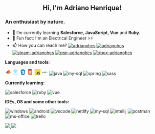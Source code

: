 <h2 align="center">Hi, I'm Adriano Henrique!</h2>
<p align="center">

<h3 align="left"> An enthusiast by nature.</h3>

- 🌱 I’m currently learning **Salesforce**, **JavaScript**, **Vue** and **Ruby**.
- :balloon: Fun fact: I'm an Electrical Engineer ⚡⚡
- 📫 How you can reach me? <a href="mailto:adriano.henrique.eng@gmail.com" target="blank"><img align="center" src="https://img.shields.io/badge/Gmail-D14836?style=for-the-badge&logo=gmail&logoColor=white" alt="adrianohcs" height="20" width="60" /></a> <a href="https://www.linkedin.com/in/adrianohcs/" target="blank"><img align="center" src="https://img.shields.io/badge/LinkedIn-0077B5?style=for-the-badge&logo=linkedin&logoColor=white" alt="adrianohcs" height="20" width="80" /></a> <a href="https://steamcommunity.com/id/adrianohcs/" target="blank"><img align="center" src="https://img.shields.io/badge/Steam-000000?style=for-the-badge&logo=steam&logoColor=white" alt="steam-adrianohcs" height="20" width="60" /></a> <a href="https://psnprofiles.com/adrianohcs" target="blank"><img align="center" src="https://img.shields.io/badge/PlayStation-003791?style=for-the-badge&logo=playstation&logoColor=white" alt="psn-adrianohcs" height="20" width="90" /></a> <a href="https://xboxgamertag.com/search/adrianohcs" target="blank"><img align="center" src="https://img.shields.io/badge/Xbox-107C10?style=for-the-badge&logo=xbox&logoColor=white" alt="xbox-adrianohcs" height="20" width="60" /></a>

**Languages and tools:**
<p align="left">
<img src="https://raw.githubusercontent.com/devicons/devicon/master/icons/matlab/matlab-original.svg" alt="react" width="20" height="20"/>
<img src="https://raw.githubusercontent.com/devicons/devicon/master/icons/react/react-original-wordmark.svg" alt="react" width="20" height="20"/>
<img src="https://raw.githubusercontent.com/devicons/devicon/master/icons/css3/css3-plain-wordmark.svg" alt="css3"  width="20" height="20"/>
<img src="https://raw.githubusercontent.com/devicons/devicon/master/icons/html5/html5-original-wordmark.svg" alt="html5"  width="20" height="20"/>
<img src="https://raw.githubusercontent.com/devicons/devicon/master/icons/javascript/javascript-original.svg" alt="javascript" width="20" height="20"/>
<img src="https://raw.githubusercontent.com/devicons/devicon/master/icons/nodejs/nodejs-original-wordmark.svg" alt="nodejs" width="20" height="20"/>
<img src="https://cdn.jsdelivr.net/gh/devicons/devicon/icons/java/java-original.svg" alt="java" width="20" height="20"/>
<img src="https://cdn.jsdelivr.net/gh/devicons/devicon/icons/mysql/mysql-original.svg" alt="my-sql" width="20" height="20"/>
<img src="https://cdn.jsdelivr.net/gh/devicons/devicon/icons/spring/spring-original.svg" alt="spring" width="20" height="20"/>
<img src="https://cdn.jsdelivr.net/gh/devicons/devicon/icons/sass/sass-original.svg" alt="sass" width="20" height="20"/>
</p><p align="center">
</p>

**Currently learning:**
<p align="left">
<img src="https://cdn.jsdelivr.net/gh/devicons/devicon/icons/salesforce/salesforce-original.svg" alt="salesforce" width="20" height="20"/>
<img src="https://cdn.jsdelivr.net/gh/devicons/devicon/icons/ruby/ruby-plain.svg" alt="ruby" width="20" height="20"/>
<img src="https://cdn.jsdelivr.net/gh/devicons/devicon/icons/vuejs/vuejs-original.svg" alt="vue" width="20" height="20"/>
</p><p align="center">
</p>

**IDEs, OS and some other tools:**
<p align="left">
<img src="https://img.shields.io/badge/Windows-0078D6?style=for-the-badge&logo=windows&logoColor=white" alt="windows" width="80" height="20"/>
<img src="https://img.shields.io/badge/Android-3DDC84?style=for-the-badge&logo=android&logoColor=white" alt="android" width="80" height="20"/>
<img src="https://img.shields.io/badge/Visual%20Studio%20Code-0078d7.svg?style=for-the-badge&logo=visual-studio-code&logoColor=white" alt="vscode" width="130" height="20"/>
<img src="https://img.shields.io/badge/Netlify-00C7B7?style=for-the-badge&logo=netlify&logoColor=white" alt="netlify" width="80" height="20"/>
<img src="https://img.shields.io/badge/MySQL-00000F?style=for-the-badge&logo=mysql&logoColor=white" alt="my-sql" width="70" height="20"/>
<img src="https://img.shields.io/badge/IntelliJIDEA-000000.svg?style=for-the-badge&logo=intellij-idea&logoColor=white" alt="intellij"  width="100" height="20"/>
<img src="https://img.shields.io/badge/Postman-FF6C37?style=for-the-badge&logo=postman&logoColor=white" alt="postman" width="80" height="20"/>
<img src="https://img.shields.io/badge/Microsoft_Office-D83B01?style=for-the-badge&logo=microsoft-office&logoColor=white" alt="ms-office"  width="120" height="20"/>
<img src="https://img.shields.io/badge/Trello-%23026AA7.svg?style=for-the-badge&logo=Trello&logoColor=white" alt="trello" width="70" height="20"/>
</p><p align="center">
</p>
<div>
  <a href="https://github.com/anuraghazra/github-readme-stats">
    <img height="180em" src="https://github-readme-stats.vercel.app/api?username=adrianohcs" />
    <img height="180em" src="https://github-readme-stats.vercel.app/api/top-langs/?username=adrianohcs&layout=compact" />
  </a>
</div>

<!---
adrianohcs/adrianohcs is a ✨ special ✨ repository because its `README.md` (this file) appears on your GitHub profile.
You can click the Preview link to take a look at your changes.
--->
